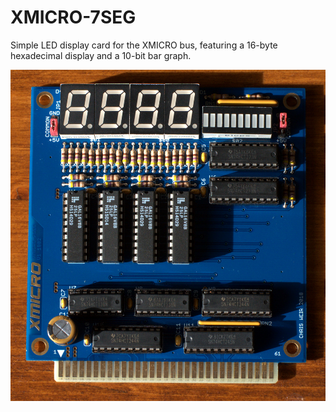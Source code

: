 # XMICRO-7SEG

Simple LED display card for the XMICRO bus, featuring a 16-byte hexadecimal
display and a 10-bit bar graph.

![XMICRO-VDP](Images/XMICRO-7SEG.jpg)
